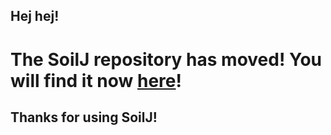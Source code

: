 ## Hej hej!

# The SoilJ repository has moved! You will find it now [here](https://www.github.com/SoilJ/SoilJ)!

## Thanks for using SoilJ!
